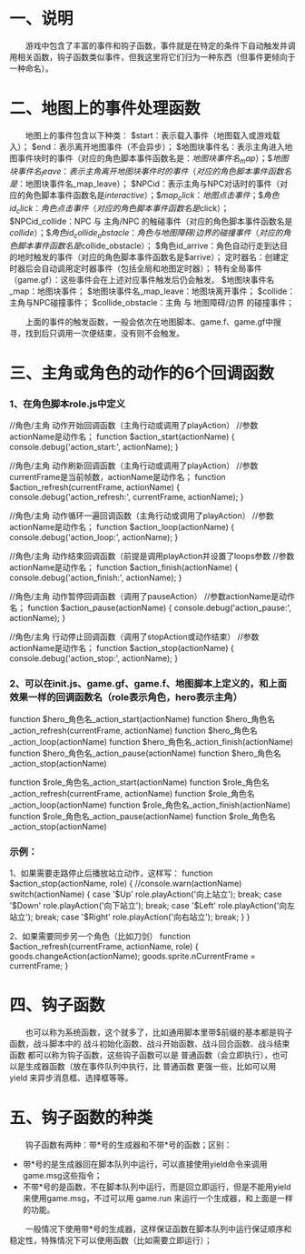 # 一、说明

&emsp;&emsp;游戏中包含了丰富的事件和钩子函数，事件就是在特定的条件下自动触发并调用相关函数，钩子函数类似事件，但我这里将它们归为一种东西（但事件更倾向于一种命名）。

# 二、地图上的事件处理函数

&emsp;&emsp;地图上的事件包含以下种类：
      \$start：表示载入事件（地图载入或游戏载入）；
      \$end：表示离开地图事件（不会异步）；
      \$地图块事件名：表示主角进入地图事件块时的事件（对应的角色脚本事件函数名是：$地图块事件名_map）；
      \$地图块事件名_leave：表示主角离开地图块事件时的事件（对应的角色脚本事件函数名是：$地图块事件名_map_leave）；
      \$NPCid：表示主角与NPC对话时的事件（对应的角色脚本事件函数名是$interactive）；
      \$map_click：地图点击事件；
      \$角色id_click：角色点击事件（对应的角色脚本事件函数名是$click）；
      \$NPCid_collide：NPC 与 主角/NPC 的触碰事件（对应的角色脚本事件函数名是$collide）；
      \$角色id_collide_obstacle：角色 与 地图障碍/边界 的碰撞事件（对应的角色脚本事件函数名是$collide_obstacle）；
      \$角色id_arrive：角色自动行走到达目的地时触发的事件（对应的角色脚本事件函数名是$arrive）；
      定时器名：创建定时器后会自动调用定时器事件（包括全局和地图定时器）；
      特有全局事件（game.gf）：这些事件会在上述对应事件触发后仍会触发。
        \$地图块事件名_map：地图块事件；
        \$地图块事件名_map_leave：地图块离开事件；
        \$collide：主角与NPC碰撞事件；
        \$collide_obstacle：主角 与 地图障碍/边界 的碰撞事件；

&emsp;&emsp;上面的事件的触发函数，一般会依次在地图脚本、game.f、game.gf中搜寻，找到后只调用一次便结束，没有则不会触发。

# 三、主角或角色的动作的6个回调函数

### 1、在角色脚本role.js中定义

//角色/主角 动作开始回调函数（主角行动或调用了playAction）
//参数actionName是动作名；
function $action_start(actionName) {
    console.debug('action_start:', actionName);
}

//角色/主角 动作刷新回调函数（主角行动或调用了playAction）
//参数currentFrame是当前帧数，actionName是动作名；
function $action_refresh(currentFrame, actionName) {
    console.debug('action_refresh:', currentFrame, actionName);
}

//角色/主角 动作循环一遍回调函数（主角行动或调用了playAction）
//参数actionName是动作名；
function \$action_loop(actionName) {
    console.debug('action_loop:', actionName);
}

//角色/主角 动作结束回调函数（前提是调用playAction并设置了loops参数
//参数actionName是动作名；
function \$action_finish(actionName) {
    console.debug('action_finish:', actionName);
}

//角色/主角 动作暂停回调函数（调用了pauseAction）
//参数actionName是动作名；
function \$action_pause(actionName) {
    console.debug('action_pause:', actionName);
}

//角色/主角 行动停止回调函数（调用了stopAction或动作结束）
//参数actionName是动作名；
function \$action_stop(actionName) {
    console.debug('action_stop:', actionName);
}

### 2、可以在init.js、game.gf、game.f、地图脚本上定义的，和上面效果一样的回调函数名（role表示角色，hero表示主角）

function \$hero_角色名_action_start(actionName)
function \$hero_角色名_action_refresh(currentFrame, actionName)
function \$hero_角色名_action_loop(actionName)
function \$hero_角色名_action_finish(actionName)
function \$hero_角色名_action_pause(actionName)
function \$hero_角色名_action_stop(actionName)

function \$role_角色名_action_start(actionName)
function \$role_角色名_action_refresh(currentFrame, actionName)
function \$role_角色名_action_loop(actionName)
function \$role_角色名_action_finish(actionName)
function \$role_角色名_action_pause(actionName)
function \$role_角色名_action_stop(actionName)

### 示例：

1、如果需要走路停止后播放站立动作，这样写：
function \$action_stop(actionName, role) {
  //console.warn(actionName)
  switch(actionName) {
    case '\$Up'
      role.playAction('向上站立');
      break;
    case '\$Down'
      role.playAction('向下站立');
      break;
    case '\$Left'
      role.playAction('向左站立');
      break;
    case '\$Right'
      role.playAction('向右站立');
      break;
  }
}

2、如果需要同步另一个角色（比如刀剑）
function \$action_refresh(currentFrame, actionName, role) {
    goods.changeAction(actionName);
    goods.sprite.nCurrentFrame = currentFrame;
}

# 四、钩子函数

&emsp;&emsp;也可以称为系统函数，这个就多了，比如通用脚本里带\$前缀的基本都是钩子函数，战斗脚本中的 战斗初始化函数、战斗开始函数、战斗回合函数、战斗结束函数 都可以称为钩子函数，这些钩子函数可以是 普通函数（会立即执行），也可以是生成器函数（放在事件队列中执行，比 普通函数 更强一些，比如可以用 yield 来异步消息框、选择框等等。

# 五、钩子函数的种类

&emsp;&emsp;钩子函数有两种：带\*号的生成器和不带\*号的函数；区别：

* 带\*号的是生成器回在脚本队列中运行，可以直接使用yield命令来调用game.msg这些指令；
* 不带\*号的是函数，不在脚本队列中运行，而是回立即运行，但是不能用yield来使用game.msg，不过可以用 game.run 来运行一个生成器，和上面是一样的功能。

&emsp;&emsp;一般情况下使用带\*号的生成器，这样保证函数在脚本队列中运行保证顺序和稳定性，特殊情况下可以使用函数（比如需要立即运行）；
